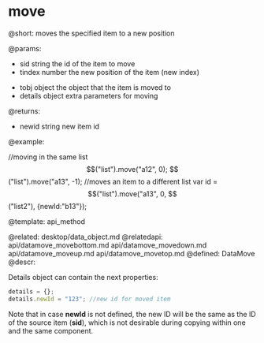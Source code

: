 move
=============




@short:
	moves the specified item to a new position

@params:
- sid		string	the id of the item to move
- tindex	number     the new position of the item (new index)
* tobj	  	object    the object that the item is moved to
* details	 object	 extra parameters for moving


@returns:

- newid  string  new item id


@example:

//moving in the same list
$$("list").move("a12", 0);
$$("list").move("a13", -1);
//moves an item to a different list
var id = $$("list").move("a13", 0, $$("list2"), {newId:"b13"});

@template:	api_method

@related:
	desktop/data_object.md
@relatedapi:
	api/datamove_movebottom.md
    api/datamove_movedown.md
    api/datamove_moveup.md
    api/datamove_movetop.md
@defined:	DataMove	
@descr:

Details object can contain the next properties:

~~~js
details = {};
details.newId = "123"; //new id for moved item
~~~

Note that in case **newId** is not defined, the new ID will be the same as the ID of the 
source item (**sid**), which is not desirable during copying within one and the same component. 
